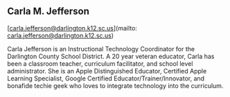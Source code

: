 ## Carla M. Jefferson

[carla.jefferson@darlington.k12.sc.us](mailto: carla.jefferson@darlington.k12.sc.us)

Carla Jefferson is an Instructional Technology Coordinator for the Darlington County School District.  A 20 year veteran educator, Carla has been a classroom teacher, curriculum facilitator, and school level administrator. She is an Apple Distinguished Educator, Certified Apple Learning Specialist, Google Certified Educator/Trainer/Innovator, and bonafide techie geek who loves to integrate technology into the curriculum.
